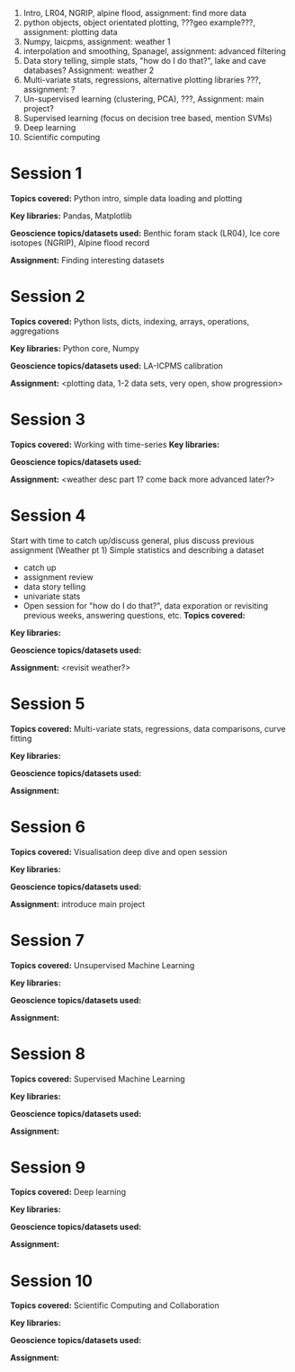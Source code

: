 1. Intro, LR04, NGRIP, alpine flood, assignment: find more data
2. python objects, object orientated plotting, ???geo example???, assignment: plotting data
3. Numpy, laicpms, assignment: weather 1
4. interpolation and smoothing, Spanagel, assignment: advanced filtering
5. Data story telling, simple stats, "how do I do that?", lake and cave databases? Assignment: weather 2
6. Multi-variate stats, regressions, alternative plotting libraries ???, assignment: ?
7. Un-supervised learning (clustering, PCA), ???, Assignment: main project?
8. Supervised learning (focus on decision tree based, mention SVMs)
9. Deep learning
10. Scientific computing


# Session 1
**Topics covered:** Python intro, simple data loading and plotting

**Key libraries:** Pandas, Matplotlib

**Geoscience topics/datasets used:** Benthic foram stack (LR04), Ice core isotopes (NGRIP), Alpine flood record

**Assignment:** Finding interesting datasets

# Session 2
**Topics covered:** Python lists, dicts, indexing, arrays, operations, aggregations

**Key libraries:** Python core, Numpy

**Geoscience topics/datasets used:** LA-ICPMS calibration

**Assignment:** <plotting data, 1-2 data sets, very open, show progression> 

# Session 3
**Topics covered:** Working with time-series
**Key libraries:**

**Geoscience topics/datasets used:**

**Assignment:** <weather desc part 1? come back more advanced later?>

# Session 4
Start with time to catch up/discuss general, plus discuss previous assignment (Weather pt 1)
Simple statistics and describing a dataset
* catch up
* assignment review
* data story telling
* univariate stats
* Open session for "how do I do that?", data exporation or revisiting previous weeks, answering questions, etc.
**Topics covered:**

**Key libraries:**

**Geoscience topics/datasets used:**

**Assignment:** <revisit weather?>

# Session 5
**Topics covered:** Multi-variate stats, regressions, data comparisons, curve fitting

**Key libraries:**

**Geoscience topics/datasets used:**

**Assignment:**

# Session 6
**Topics covered:** Visualisation deep dive and open session

**Key libraries:**

**Geoscience topics/datasets used:**

**Assignment:** introduce main project

# Session 7
**Topics covered:** Unsupervised Machine Learning

**Key libraries:**

**Geoscience topics/datasets used:**

**Assignment:**

# Session 8
**Topics covered:** Supervised Machine Learning

**Key libraries:**

**Geoscience topics/datasets used:**

**Assignment:**

# Session 9
**Topics covered:** Deep learning

**Key libraries:**

**Geoscience topics/datasets used:**

**Assignment:**

# Session 10
**Topics covered:** Scientific Computing and Collaboration

**Key libraries:**

**Geoscience topics/datasets used:**

**Assignment:**

